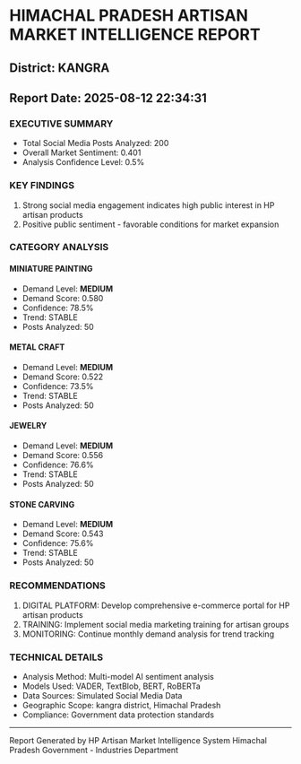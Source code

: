 # HIMACHAL PRADESH ARTISAN MARKET INTELLIGENCE REPORT
## District: KANGRA
## Report Date: 2025-08-12 22:34:31

### EXECUTIVE SUMMARY
- Total Social Media Posts Analyzed: 200
- Overall Market Sentiment: 0.401
- Analysis Confidence Level: 0.5%

### KEY FINDINGS
1. Strong social media engagement indicates high public interest in HP artisan products
2. Positive public sentiment - favorable conditions for market expansion

### CATEGORY ANALYSIS

#### MINIATURE PAINTING
- Demand Level: **MEDIUM**
- Demand Score: 0.580
- Confidence: 78.5%
- Trend: STABLE
- Posts Analyzed: 50

#### METAL CRAFT
- Demand Level: **MEDIUM**
- Demand Score: 0.522
- Confidence: 73.5%
- Trend: STABLE
- Posts Analyzed: 50

#### JEWELRY
- Demand Level: **MEDIUM**
- Demand Score: 0.556
- Confidence: 76.6%
- Trend: STABLE
- Posts Analyzed: 50

#### STONE CARVING
- Demand Level: **MEDIUM**
- Demand Score: 0.543
- Confidence: 75.6%
- Trend: STABLE
- Posts Analyzed: 50

### RECOMMENDATIONS
1. DIGITAL PLATFORM: Develop comprehensive e-commerce portal for HP artisan products
2. TRAINING: Implement social media marketing training for artisan groups
3. MONITORING: Continue monthly demand analysis for trend tracking

### TECHNICAL DETAILS
- Analysis Method: Multi-model AI sentiment analysis
- Models Used: VADER, TextBlob, BERT, RoBERTa
- Data Sources: Simulated Social Media Data
- Geographic Scope: kangra district, Himachal Pradesh
- Compliance: Government data protection standards

---
Report Generated by HP Artisan Market Intelligence System
Himachal Pradesh Government - Industries Department
